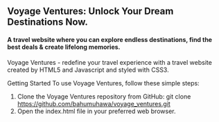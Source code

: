 ## Voyage Ventures: Unlock Your Dream Destinations Now.

#### A travel website where you can explore endless destinations, find the best deals & create lifelong memories.

Voyage Ventures - redefine your travel experience with a travel website created by HTML5 and Javascript and styled with CSS3.

Getting Started To use Voyage Ventures, follow these simple steps:
1. Clone the Voyage Ventures repository from GitHub: git clone  https://github.com/bahumuhawa/voyage_ventures.git
3. Open the index.html file in your preferred web browser.
